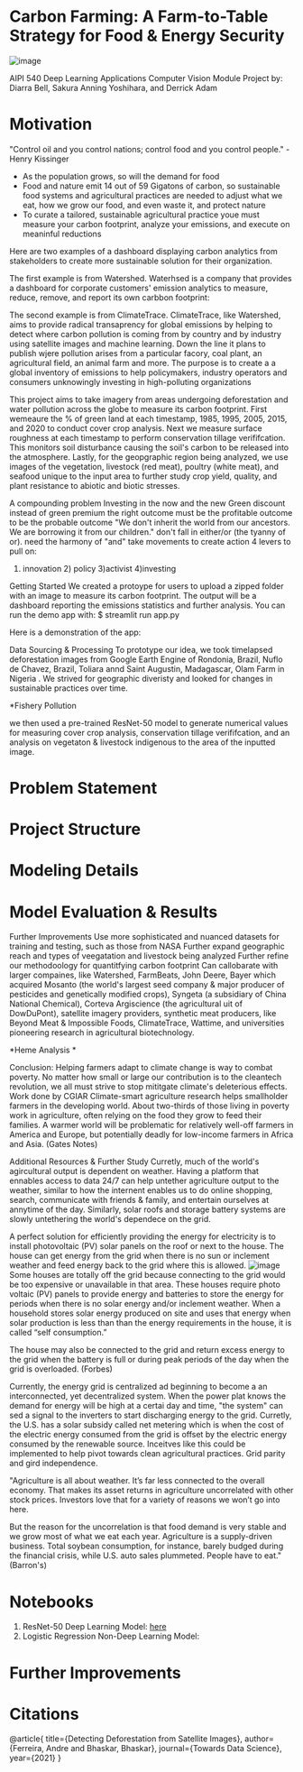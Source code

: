 # Carbon Farming: A Farm-to-Table Strategy for Food & Energy Security
![image](https://user-images.githubusercontent.com/78511177/171748204-f95510ec-fe34-4cd7-bf20-9ce432bc7d79.png)

AIPI 540 Deep Learning Applications
Computer Vision Module Project by: Diarra Bell, Sakura Anning Yoshihara, and Derrick Adam

# Motivation
"Control oil and you control nations; control food and you control people." - Henry Kissinger
* As the population grows, so will the demand for food
* Food and nature emit 14 out of 59 Gigatons of carbon, so sustainable food systems and agricultural practices are needed to adjust what we eat, how we grow our food, and even waste it, and protect nature 
* To curate a tailored, sustainable agricultural practice youe must measure your carbon footprint, analyze your emissions, and execute on meaninful reductions

Here are two examples of a dashboard displaying carbon analytics from stakeholders to create more sustainable solution for their organization. 

The first example is from Watershed. Waterhsed is a company that provides a dashboard  for corporate customers' emission analytics to measure, reduce, remove, and report its own carbbon footprint:

The second example is from ClimateTrace. ClimateTrace, like Watershed, aims to provide radical transaprency for global emissions by helping to detect where carbon pollution is coming from by country and by industry using satellite images and machine learning. Down the line it plans to publish wjere pollution arises from a particular facory, coal plant, an agricultural field, an animal farm and more. The purpose is to create a a global inventory of emissions to help policymakers, industry operators and consumers unknowingly investing in high-polluting organizations


        
        
This project aims to take imagery from areas undergoing deforestation and water pollution across the globe to measure its carbon footprint. First wemeaure the % of green land at each timestamp, 1985, 1995, 2005, 2015, and 2020 to conduct cover crop analysis. Next we measure surface roughness at each timestamp to perform conservation tillage verififcation. This monitors soil disturbance causing the soil's carbon to be released into the atmosphere. Lastly, for the geopgraphic region being analyzed, we use images of the vegetation, livestock (red meat), poultry (white meat), and seafood unique to the input area to further study crop yield, quality, and plant resistance to abiotic and biotic stresses. 

A compounding problem
Investing in the now and the new
Green discount instead of green premium
the right outcome must be the profitable outcome to be the probable outcome
"We don't inherit the world from our ancestors. We are borrowing it from our children."
don't fall in either/or (the tyanny of or). need the harmony of "and"
take movements to create action
4 levers to pull on:
1) innovation 2) policy 3)activist 4)investing



Getting Started
We created a protoype for users to upload a zipped folder with an image to measure its carbon footprint. The output will be a dashboard reporting the emissions statistics and further analysis. You can run the demo app with:
$ streamlit run app.py



Here is a demonstration of the app:

Data Sourcing & Processing
To prototype our idea, we took timelapsed deforestation images from Google Earth Engine of Rondonia, Brazil, Nuflo de Chavez, Brazil, Toliara annd Saint Augustin, Madagascar, Olam Farm in Nigeria . We strived for geographic diveristy and looked for changes in sustainable practices over time. 

*Fishery Pollution

we then used a pre-trained ResNet-50 model to generate numerical values for measuring cover crop analysis, conservation tillage verififcation, and an analysis on vegetaton & livestock indigenous to the area of the inputted image. 

# Problem Statement

# Project Structure

# Modeling Details

# Model Evaluation & Results

Further Improvements
Use more sophisticated and nuanced datasets for training and testing, such as those from NASA
Further expand geographic reach and types of veegatation and livestock being analyzed
Further refine our methodoology for quantitfying carbon footprint
Can callobarate with larger compaines, like Watershed, FarmBeats, John Deere, Bayer which acquired Mosanto (the world's largest seed company & major producer of pesticides and genetically modified crops), Syngeta (a subsidiary of China National Chemical), Corteva Argiscience (the agricultural uit of DowDuPont), satellite imagery providers, synthetic meat producers, like Beyond Meat & Impossible Foods, ClimateTrace, Wattime, and universities pioneering research in agricultural biotechnology.

*Heme Analysis
*
 
 
Conclusion:
Helping farmers adapt to climate change is way to combat poverty. No matter how small or large our contribution is to the cleantech revolution, we all must strive to stop mititgate climate's deleterious effects. Work done by CGIAR Climate-smart agriculture research helps smallholder farmers in the developing world. About two-thirds of those living in poverty work in agriculture, often relying on the food they grow to feed their families. A warmer world will be problematic for relatively well-off farmers in America and Europe, but potentially deadly for low-income farmers in Africa and Asia. (Gates Notes)

Additional Resources & Further Study
Curretly, much of the world's agircultural output is dependent on weather. Having a platform that ennables access to data 24/7 can help untether agriculture output to the weather, similar to how the internent enables us to do online shopping, search, communicate with friends & family, and entertain ourselves at annytime of the day. Similarly, solar roofs and storage battery systems are slowly untethering the world's dependece on the grid.

A perfect solution for efficiently providing the energy for electricity is to install photovoltaic (PV) solar panels on the roof or next to the house. The house can get energy from the grid when there is no sun or inclement weather and feed energy back to the grid where this is allowed. 
![image](https://user-images.githubusercontent.com/78511177/172438992-2bd6b716-a21a-453e-8c10-79079c606df9.png)
Some houses are totally off the grid because connecting to the grid would be too expensive or unavailable in that area. These houses require photo voltaic (PV) panels to provide energy and batteries to store the energy for periods when there is no solar energy and/or inclement weather. When a household stores solar energy produced on site and uses that energy when solar production is less than than the energy requirements in the house, it is called “self consumption.”

The house may also be connected to the grid and return excess energy to the grid when the battery is full or during peak periods of the day when the grid is overloaded. (Forbes)

Currently, the energy grid is centralized ad beginning to become a an interconnected, yet decentralized system. When the power plat knows the demand for energy will be high at a certai day and time, "the system" can sed a signal to the inverters to start discharging energy to the grid. Curretly, the U.S. has a solar subsidy called net metering which is when the cost of the electric energy consumed from the grid is offset by the electric energy consumed by the renewable source. Inceitves like this could be implemented to help pivot towards clean agricultural practices. Grid parity and gird independence. 


"Agriculture is all about weather. It’s far less connected to the overall economy. That makes its asset returns in agriculture uncorrelated with other stock prices. Investors love that for a variety of reasons we won’t go into here.

But the reason for the uncorrelation is that food demand is very stable and we grow most of what we eat each year. Agriculture is a supply-driven business. Total soybean consumption, for instance, barely budged during the financial crisis, while U.S. auto sales plummeted. People have to eat." (Barron's)

# Notebooks
1. ResNet-50 Deep Learning Model: [here](https://colab.research.google.com/drive/1M9Y7eJZacFHujo8vmwYcCdr3JKlE4G1Q#scrollTo=M2r5Wun4lHXv)
2. Logistic Regression Non-Deep Learning Model:

# Further Improvements

# Citations
@article{
  title={Detecting Deforestation from Satellite Images},
  author={Ferreira, Andre and Bhaskar, Bhaskar},
  journal={Towards Data Science},
  year={2021}
}



